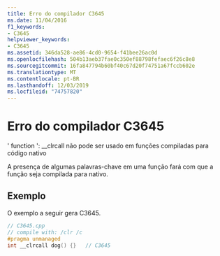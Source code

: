 ```yaml
---
title: Erro do compilador C3645
ms.date: 11/04/2016
f1_keywords:
- C3645
helpviewer_keywords:
- C3645
ms.assetid: 346da528-ae86-4cd0-9654-f41bee26ac0d
ms.openlocfilehash: 504b13aeb37fae0c350ef88798fefaec6f26c8e8
ms.sourcegitcommit: 16fa847794b60bf40c67d20f74751a67fccb602e
ms.translationtype: MT
ms.contentlocale: pt-BR
ms.lasthandoff: 12/03/2019
ms.locfileid: "74757820"
---
```

# <a name="compiler-error-c3645"></a>Erro do compilador C3645

' function ': __clrcall não pode ser usado em funções compiladas para código nativo

A presença de algumas palavras-chave em uma função fará com que a função seja compilada para nativo.

## <a name="example"></a>Exemplo

O exemplo a seguir gera C3645.

```cpp
// C3645.cpp
// compile with: /clr /c
#pragma unmanaged
int __clrcall dog() {}   // C3645
```
